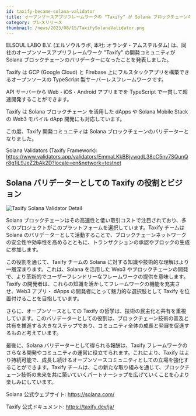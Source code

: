 ```yaml
---
id: taxify-became-solana-validator
title: オープンソースアプリフレームワークの "Taxify" が Solana ブロックチェーンのバリデーターになりました
category: プレスリリース
thumbnail: /news/2023/08/15/TaxifySolanaValidator.png
---
```


ELSOUL LABO B.V. (エルソウルラボ, 本社: オランダ・アムステルダム) は、同社のオープンソースアプリフレームワーク "Taxify" の開発コミュニティが Solana ブロックチェーンのバリデーターになったことを発表しました。

Taxify は GCP (Google Cloud) と Firebase 上にフルスタックアプリを構築できるオープンソースの TypeScript 製サーバーレスフレームワークです。

API サーバーから Web・iOS・Android アプリまでを TypeScript で一貫して超速開発することができます。

Taxify は Solana ブロックチェーン を活用した dApps や Solana Mobile Stack の Web3 モバイル dApp 開発にも対応しています。

この度、Taxify 開発コミュニティは Solana ブロックチェーンのバリデーターとなりました。

Solana Validators (Taxify Framework): https://www.validators.app/validators/EmmaLKkBBjvwqdL38cC5nv7SQunQr8g1iL9JeZ2bAk2D?locale=en&network=testnet

## Solana バリデーターとしての Taxify の役割とビジョン

![Taxify Solana Validator Detail](/news/2023/08/15/TaxifySolanaValidatorDetail.png)

Solana ブロックチェーンはその高速性と低い取引コストで注目されており、多くのプロジェクトがこのプラットフォームを選択しています。Taxify チームは Solana のバリデーターとして活動することで、ブロックチェーンネットワークの安全性や効率性を高めるとともに、トランザクションの承認やブロックの生成に参加します。

この役割を通じて、Taxify チームの Solana に対する知識や技術的な理解はより一層深まります。これは、Solana を活用した Web3 やブロックチェーンの開発で、より革新的でユーザーフレンドリーなフレームワークの提供を意味します。Taxify の開発者は、これらの知識を活かしてフレームワークの機能を充実させ、Web3 アプリ・ dApps の開発者にとって魅力的な選択肢として Taxify を位置付けることを目指しています。

さらに、オープンソースとしての Taxify の哲学は、技術の民主化と共有を重視しています。このバリデーターとしての役割は、ブロックチェーン技術の普及と共有を推進する大きなステップであり、コミュニティ全体の成長と発展を促進するものと考えています。

最後に、Solana バリデーターとして得られる報酬は、Taxify フレームワークのさらなる開発やコミュニティの運営に役立てられます。これにより、Taxify はより持続可能で、成長し続けるオープンソースコミュニティとしての立場を強化することができます。Taxify チームは、この新たな取り組みを通じて、ブロックチェーン技術の未来を共に築いていくパートナーシップを広げていくことを心より楽しみにしています。

Solana 公式ウェブサイト: https://solana.com/

Taxify 公式ドキュメント: https://taxify.dev/ja/
